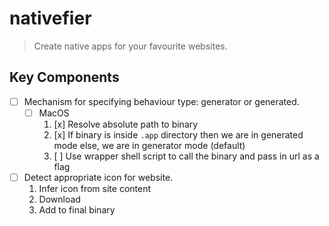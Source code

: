 # nativefier 

> Create native apps for your favourite websites. 

## Key Components 

- [ ] Mechanism for specifying behaviour type: generator or generated.  
    - [ ] MacOS
        1. [x] Resolve absolute path to binary  
        1. [x] If binary is inside `.app` directory then we are in generated mode else, we are in generator mode (default)    
        1. [ ] Use wrapper shell script to call the binary and pass in url as a flag  
- [ ] Detect appropriate icon for website. 
    1. Infer icon from site content  
    1. Download  
    1. Add to final binary  
